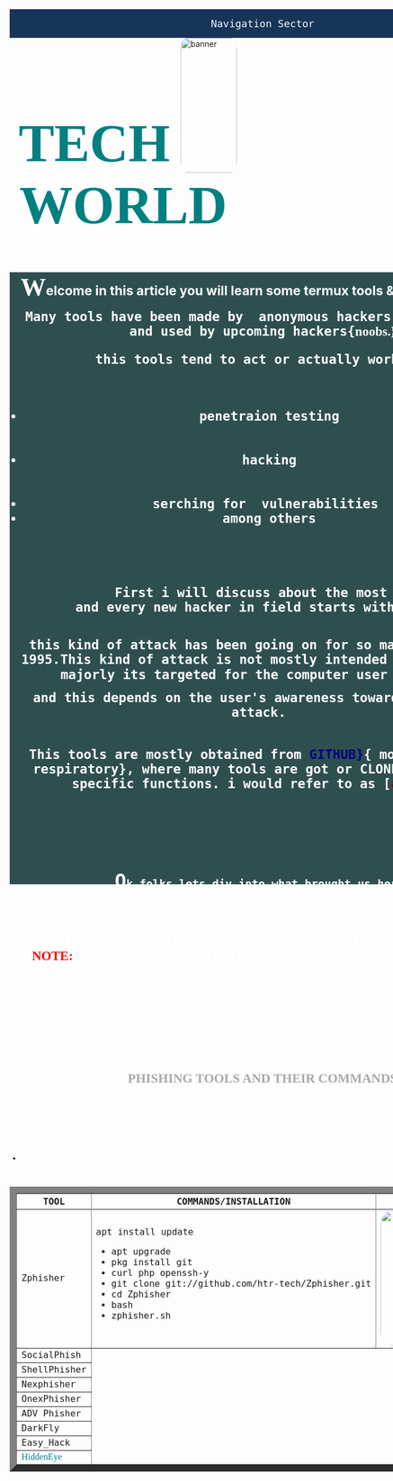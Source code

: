   <!DOCTYPE html>
 <html>
 <head>
 	<meta charset="utf-8">
 	<meta name="viewport" content="device-width, intial-scale=1">
 	<meta lang="en">
 	<title>github christomep</title>
 	<center>
 	 	<style type="text/css">
      * {
         box-sizing: border-box;
      }
      i {
         display: inline-block;
         width: 30px;
         height: 30px;
         background-image: url(images/icons.png);
         margin-bottom: -5px;
      }
      i.home-icon {
         background-position: top 0 left 0;
      }
      i.envelope-icon {
         background-position: top 0 left -30px;
      }
      i.bell-icon {
         background-position: top 0 left -60px;
      }
      i.dashboard-icon {
         background-position: top 0 left -90px;
      }
      .dd {
         position: relative;
         display: inline-block;
      }
      .dd-btn {
         padding: 15px;
         text-align: center;
         background: #173459;
         border: none;
         width: 900px;
         color: #f8f9f9;
      }
      .dd-content {
         position: absolute;
         width: 100%;
         box-shadow: 0 18px 36px rgba(0,0,0,0.30), 0 14px 11px rgba(0,0,0,0.22);
         height: 0px;
         transition: height 1s;
         overflow: hidden;
      }
      .dd:hover > .dd-content {
         height: 240px;
      }
      .dd-content > a {
         display: block;
         height: 60px;
         padding: 15px;
         text-decoration: none;
         color: black;
      }
   </style>
</head>
<body>
   <div class="dd">
      <button class="dd-btn"><code style="font-size: 18px">Navigation Sector</code></button>
      <div class="dd-content">
         <a href="#"> <i class="home-icon"></i> Home </a>
         <a href="#"> <i class="dashboard-icon"></i> Dashboard </a>
         <a href="#"> <i class="envelope-icon"></i> Messages </a>
         <a href="#"> <i class="bell-icon"></i> Notifications </a>
      </div>
   </div>
</body>
</center>
 </head>
 <style type="text/css">
 	img{
 		border-radius: 50%;
 	}
 </style>
 <img src="banner.jpg" alt="banner" width="100" align="right" />
 <h1 style="font-size: 95px; font-family: Algerian; text-align: center; color: teal;font-weight: bold">TECH WORLD</h1>
 <center><div class="pius">
 	<style type="text/css">
 		.pius{
 			height: 1089px;
 			width: 900px;
 			background-color: darkslategray
 		}
 	</style>
 	<b><span style="font-size: 45px; font-family: forte ; color: white">W</span><span style="font-size: 23px; color: white">elcome in this article you will learn some termux tools & thier commands.</span>
 	<p><code style="color: white; font-size: 23px">Many tools have been made by  anonymous hackers & programmers and used by upcoming hackers{<span style="font-family: chiller;font-weight: bold;">noobs.}<p style="color: white; font-size: 23px">this tools tend to act or actually work as <ul>
 		<b><li>penetraion testing</li></b>
 		<b><li>hacking</li></b>
 		<b><li>serching for  vulnerabilities <li>among others</li></b></li></li></ul></p>
 	</ul></span></code></p>
 	<p>
 		<code style="color: white; font-size: 23px">
 			First i will discuss about the most common attacks and every new hacker in field starts with <span style="color: white; font-size: 23px; font-weight: bold; font-family: Agency FB">phishing</span>
 			<p> this kind of attack has been going on for so many years since 1995.This kind of attack is not mostly intended for the system majorly its targeted for the computer user {<span style="font-weight: bold; font-size: 25px; font-family: Bradley Hand ITC; color: red">VICTIM</span>}</p><span style="color: white; font-size: 23px"> and this depends on the user's awareness toward this kind of attack. </span>
 			<p style="color: white; font-size: 23px">This tools are mostly obtained from <span style="color: darkblue; font-size: 23px">GITHUB}</span>{<span style="color: white; font-size: 23px"> mostly known as respiratory</span>}, where many tools are got or CLONED to perform specific functions. i would refer to as [<span style="color: darkred; font-size: 23px">attacts</span>]</span></p>
 		</code>
 	</p></b>
 	<p>
 		<b><code>
 			<p style="color: white; font-size: 23px"><span style="font-size: 34px">O</span><span>k folks lets div into what brought us here.</p>
 				<p style="color: white; font-size: 23px"> I have trisd to list a few tools and thier commands <br><span style="color: red; font-size: 23px; font-family: bell MT">NOTE:</span><span style="color: white; font-size: 23px">always mind your spellings of the link and tool names.</span></p></span>
 				<h3 style="color: white; font-size: 23px">lets get started</h3>
 				<table style="padding: 23px; border: 23px">
 						<h4 style="color: darkgrey; font-size: 23px; font-family: bell MT">PHISHING TOOLS AND THEIR COMMANDS</h4>
 						<table cellpadding="23" border="12">
 							<tbody>
 						 <th> TOOL</th>
 						 <th>COMMANDS/INSTALLATION</th>
 						 <th>IMAGE</th>
 						<tr></tr>
 						<tr>
 							<td> Zphisher</td>
 							<td>apt install update
 								<ul>
 									<li>apt upgrade</li>
 									<li>pkg install git</li>
 									<li>curl php openssh-y</li>
 									<li>git clone git://github.com/htr-tech/Zphisher.git</li>
 									<li>cd Zphisher</li>
 									<li>bash</li>
 									<li>zphisher.sh</li>
 									<td><style type="text/css">
 										img{
 											border-radius: 10%;
 											max-width: 150%;
 											height: 240px;
 										}
 									</style>
 									<img src="zphisher.jpg" width="210"></td>
 								</ul>
 						</tr>
 						<tr>
 							<td>SocialPhish</td>
 							<ul>
 								<li></li>
 							</ul>
 						</tr>
 						<tr>
 							<td>
 								ShellPhisher
 							</td>
 						</tr>
 						<tr>
 							<td>
 								Nexphisher
 							</td>
 						</tr>
 						<tr>
 							<td>
 								OnexPhisher
 							</td>
 						</tr>
 						<tr>
 							<td>
 								ADV Phisher
 							</td>
 						</tr>
 						<tr>
 						<td>DarkFly</td>
 						</tr>
 						<tr>
 							<td>Easy_Hack</td>
 						</tr>
 						<tr>
 							<td style="font-family: times new roman; color:teal">HiddenEye</td>
 						</tr>
 				</table></tbody>
 		</code>
 	</p></b>
 </center></div>
 </body>
 </html>
